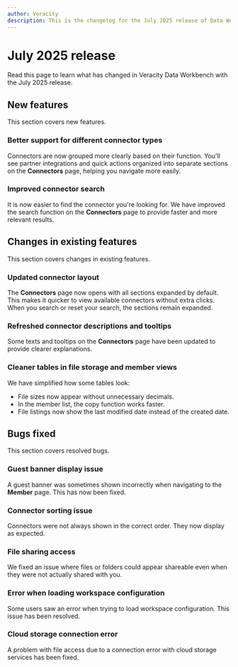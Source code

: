 ```yaml
---
author: Veracity
description: This is the changelog for the July 2025 release of Data Workbench.
---
```


# July 2025 release

Read this page to learn what has changed in Veracity Data Workbench with the July 2025 release. 

## New features 
This section covers new features. 

### Better support for different connector types
Connectors are now grouped more clearly based on their function. You'll see partner integrations and quick actions organized into separate sections on the **Connectors** page, helping you navigate more easily. 

### Improved connector search
It is now easier to find the connector you're looking for. We have improved the search function on the **Connectors** page to provide faster and more relevant results. 

## Changes in existing features
This section covers changes in existing features. 

### Updated connector layout 
The **Connectors** page now opens with all sections expanded by default. This makes it quicker to view available connectors without extra clicks. When you search or reset your search, the sections remain expanded. 

### Refreshed connector descriptions and tooltips
Some texts and tooltips on the **Connectors** page have been updated to provide clearer explanations. 

### Cleaner tables in file storage and member views
We have simplified how some tables look: 
- File sizes now appear without unnecessary decimals. 
- In the member list, the copy function works faster. 
- File listings now show the last modified date instead of the created date. 

## Bugs fixed 
This section covers resolved bugs. 

### Guest banner display issue
A guest banner was sometimes shown incorrectly when navigating to the **Member** page. This has now been fixed. 

### Connector sorting issue
Connectors were not always shown in the correct order. They now display as expected. 

### File sharing access 
We fixed an issue where files or folders could appear shareable even when they were not actually shared with you. 

### Error when loading workspace configuration
Some users saw an error when trying to load workspace configuration. This issue has been resolved. 

### Cloud storage connection error
A problem with file access due to a connection error with cloud storage services has been fixed. 